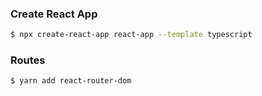 ### Create React App

```bash
$ npx create-react-app react-app --template typescript
```

### Routes
```bash
$ yarn add react-router-dom
```